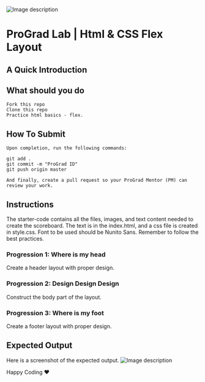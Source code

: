 ![Image description](https://i1.faceprep.in/ProGrad/face-logo-resized.png)

# ProGrad Lab | Html & CSS Flex Layout

## A Quick Introduction




## What should you do
```
Fork this repo
Clone this repo
Practice html basics - flex.
```

## How To Submit
```
Upon completion, run the following commands:

git add .
git commit -m "ProGrad ID"
git push origin master

And finally, create a pull request so your ProGrad Mentor (PM) can review your work.
```

## Instructions
The starter-code contains all the files, images, and text content needed to create the scoreboard. 
The text is in the index.html, and a css file is created in style.css. Font to be used should be Nunito Sans. Remember to follow the best practices.

### Progression 1: Where is my head
Create a header layout with proper design.

### Progression 2: Design Design Design
Construct the body part of the layout. 

### Progression 3: Where is my foot 
Create a footer layout with proper design.

## Expected Output
Here is a screenshot of the expected output.
![Image description](https://i1.faceprep.in/ProGrad/flex-2.png)

Happy Coding ❤️
